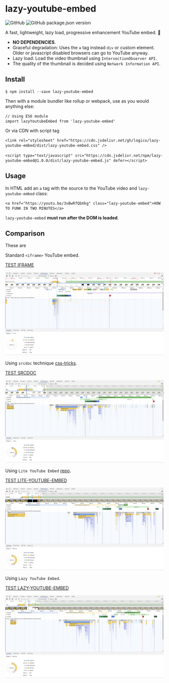 # lazy-youtube-embed
![GitHub](https://img.shields.io/github/license/logico/lazy-youtube-embed?style=for-the-badge) ![GitHub package.json version](https://img.shields.io/github/package-json/v/logico/lazy-youtube-embed?style=for-the-badge)

A fast, lightweight, lazy load, progressive enhancement YouTube embed. 🤯

- **NO DEPENDENCIES**.
- Graceful degradation: Uses the `a` tag instead `div` or custom element. Older or javascript disabled browsers can go to YouTube anyway.
- Lazy load: Load the video thumbnail using `IntersectionObserver API`.
- The quality of the thumbnail is decided using `Network Information API`.

## Install

```
$ npm install --save lazy-youtube-embed
```

Then with a module bundler like rollup or webpack, use as you would anything else:

```
// Using ES6 module
import lazyYoutubeEmbed from 'lazy-youtube-embed'
```

Or via CDN with script tag

```
<link rel="stylesheet" href="https://cdn.jsdelivr.net/gh/logico/lazy-youtube-embed/dist/lazy-youtube-embed.css" />

<script type="text/javascript" src="https://cdn.jsdelivr.net/npm/lazy-youtube-embed@1.0.0/dist/lazy-youtube-embed.js" defer></script>
```

## Usage

In HTML add an `a` tag with the source to the YouTube video and `lazy-youtube-embed` class:

```
<a href="https://youtu.be/3vBwRfQbXkg" class="lazy-youtube-embed">HOW TO FUNK IN TWO MINUTES</a>
```

`lazy-youtube-embed` **must run after the DOM is loaded**.


## Comparison

These are 


Standard `<iframe>` YouTube embed.

[TEST IFRAME](https://lab.logico.ar/lazy-youtube-embed/iframe/)

![iframe](comp/iframe/iframe.png)


Using `srcdoc` technique [css-tricks](https://css-tricks.com/lazy-load-embedded-youtube-videos/).

[TEST SRCDOC](https://lab.logico.ar/lazy-youtube-embed/srcdoc/)

![iframe](comp/srcdoc/srcdoc.png)


Using `Lite YouTube Embed` [repo](https://github.com/paulirish/lite-youtube-embed).

[TEST LITE-YOUTUBE-EMBED](https://lab.logico.ar/lazy-youtube-embed/lite-youtube-embed/)

![lite-youtube-embed](comp/lite-youtube-embed/lite-youtube-embed.png)


Using `Lazy YouTube Embed`.

[TEST LAZY-YOUTUBE-EMBED](https://lab.logico.ar/lazy-youtube-embed/lazy-youtube-embed/)

![lite-youtube-embed](comp/lazy-youtube-embed/lazy-youtube-embed.png)